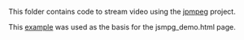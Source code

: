 This folder contains code to stream video using the [jpmpeg](https://github.com/phoboslab/jsmpeg) project.

This [example](http://phoboslab.org/log/2013/09/html5-live-video-streaming-via-websockets) was used as the basis for the jsmpg_demo.html page.
